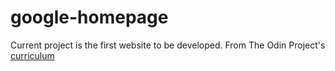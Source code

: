 # google-homepage
Current project is the first website to be developed. 
From The Odin Project's [curriculum](http://www.theodinproject.com/web-development-101/html-css)

